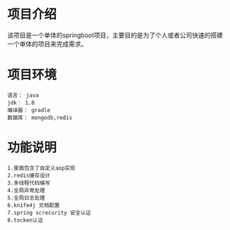 # 项目介绍

该项目是一个单体的springboot项目，主要目的是为了个人或者公司快速的搭建一个单体的项目来完成需求。

# 项目环境
    语言： java
    jdk： 1.8
    编译器： gradle
    数据库： mongodb,redis
# 功能说明
    1.里面包含了自定义aop实现
    2.redis缓存设计
    3.多线程代码编写
    4.全局异常处理
    5.全局日志处理
    6.knife4j 文档配置
    7.spring screcurity 安全认证
    8.tocken认证
